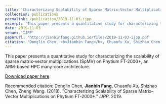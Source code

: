 ```yaml
---
title: 'Characterizing Scalability of Sparse Matrix–Vector Multiplications on Phytium FT-2000+'
collection: publications
permalink: /publication/2019-11-03-ijpp
excerpt: 'This paper presents a quantitative study for characterizing the scalability of sparse matrix-vector multiplications (SpMV) on Phytium FT-2000+, an ARM-based HPC many-core architecture.'
date: 2019-11-03
venue: 'IJPP'
paperurl: 'http://jianbinfang.github.io/files/2019-11-03-ijpp.pdf'
citation: 'Donglin Chen, <b>Jianbin Fang</b>, Chuanfu Xu, Shizhao Chen, Zheng Wang. &quot;Characterizing Scalability of Sparse Matrix–Vector Multiplications on Phytium FT-2000+.&quot; <i>IJPP</i>. 2019.'
---
```

This paper presents a quantitative study for characterizing the scalability of sparse matrix-vector multiplications (SpMV) on Phytium FT-2000+, an ARM-based HPC many-core architecture.

[Download paper here](http://jianbinfang.github.io/files/2019-11-03-ijpp.pdf)

Recommended citation: Donglin Chen, <b>Jianbin Fang</b>, Chuanfu Xu, Shizhao Chen, Zheng Wang. (2018). "Characterizing Scalability of Sparse Matrix–Vector Multiplications on Phytium FT-2000+." <i>IJPP</i>. 2019. 
